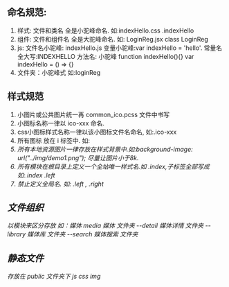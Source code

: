 ## 命名规范:
1. 样式: 文件和类名 全是小驼峰命名. 如:indexHello.css   .indexHello
2. 组件: 文件和组件名 全是大驼峰命名. 如: LoginReg.jsx  class LoginReg
3. js: 文件名小驼峰: indexHello.js  变量小驼峰:var indexHello = 'hello'.
      常量名 全大写:INDEXHELLO
      方法名: 小驼峰 function indexHello(){}    var indexHello = () => {}
4. 文件夹：小驼峰式 如:loginReg

## 样式规范
1. 小图片或公共图片统一再 common_ico.pcss 文件中书写
2. 小图标名称一律以 ico-xxx 命名.
3. css小图标样式名称一律以该小图标文件名命名, 如:.ico-xxx
4. 所有图标 放在 i 标签中. 如:<i className="ico-xxx" />
5. 所有本地资源图片一律存放在样式背景中.如:background-image: url("../img/demo1.png"); 尽量让图片小于8k.
6. 所有模块在根目录上定义一个全站唯一样式名.如 .index,子标签全部写成 如:.index .left
7. 禁止定义全局名. 如: .left , .right

## 文件组织
 以模块来区分存放
 如：媒体
 media 媒体 文件夹
    --detail 媒体详情 文件夹
    --library 媒体库 文件夹
    --search 媒体搜索 文件夹

## 静态文件
 存放在 public 文件夹下 js css img